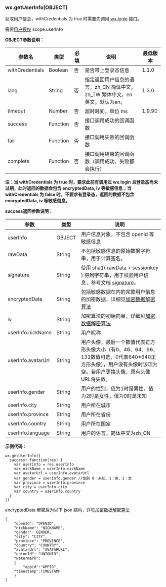 <!-- https://developers.weixin.qq.com/miniprogram/dev/api/open.html -->

### wx.getUserInfo(OBJECT)

获取用户信息，withCredentials 为 true 时需要先调用 [wx.login](https://developers.weixin.qq.com/miniprogram/dev/api/api-login.html#wxloginobject) 接口。

需要[用户授权](https://developers.weixin.qq.com/miniprogram/dev/api/authorize-index.html) scope.userInfo

**OBJECT参数说明：**

  参数名            |  类型       |  必填 |  说明                                             |  最低版本 
--------------------|-------------|-------|---------------------------------------------------|-----------
  withCredentials   |  Boolean    |  否   |  是否带上登录态信息                               |  1.1.0    
  lang              |  String     |  否   |指定返回用户信息的语言，zh_CN 简体中文，zh_TW 繁体中文，en 英文。默认为en。|  1.3.0    
  timeout           |  Number     |  否   |  超时时间，单位 ms                                |  1.9.90   
  success           |  Function   |  否   |  接口调用成功的回调函数                           |           
  fail              |  Function   |  否   |  接口调用失败的回调函数                           |           
  complete          |  Function   |  否   |  接口调用结束的回调函数（调用成功、失败都会执行） |           

**注：当 withCredentials 为 true 时，要求此前有调用过 wx.login 且登录态尚未过期，此时返回的数据会包含 encryptedData, iv 等敏感信息；当 withCredentials 为 false 时，不要求有登录态，返回的数据不包含 encryptedData, iv 等敏感信息。**

**success返回参数说明：**

  参数                 |  类型     |  说明                                                                                                                                    
-----------------------|-----------|------------------------------------------------------------------------------------------------------------------------------------------
  userInfo             |  OBJECT   |  用户信息对象，不包含 openid 等敏感信息                                                                                                  
  rawData              |  String   |  不包括敏感信息的原始数据字符串，用于计算签名。                                                                                          
  signature            |  String   |使用 sha1( rawData + sessionkey ) 得到字符串，用于校验用户信息，参考文档 [signature](https://developers.weixin.qq.com/miniprogram/dev/api/signature.html)。
  encryptedData        |  String   |包括敏感数据在内的完整用户信息的加密数据，详细见[加密数据解密算法](https://developers.weixin.qq.com/miniprogram/dev/api/signature.html#加密数据解密算法)
  iv                   |  String   |  加密算法的初始向量，详细见[加密数据解密算法](https://developers.weixin.qq.com/miniprogram/dev/api/signature.html#加密数据解密算法)      
  userInfo.nickName    |  String   |  用户昵称                                                                                                                                
  userInfo.avatarUrl   |  String   |用户头像，最后一个数值代表正方形头像大小（有0、46、64、96、132数值可选，0代表640*640正方形头像），用户没有头像时该项为空。若用户更换头像，原有头像URL将失效。
  userInfo.gender      |  String   |  用户的性别，值为1时是男性，值为2时是女性，值为0时是未知                                                                                 
  userInfo.city        |  String   |  用户所在城市                                                                                                                            
  userInfo.province    |  String   |  用户所在省份                                                                                                                            
  userInfo.country     |  String   |  用户所在国家                                                                                                                            
  userInfo.language    |  String   |  用户的语言，简体中文为zh_CN                                                                                                             

**示例代码：**

    wx.getUserInfo({
      success: function(res) {
        var userInfo = res.userInfo
        var nickName = userInfo.nickName
        var avatarUrl = userInfo.avatarUrl
        var gender = userInfo.gender //性别 0：未知、1：男、2：女
        var province = userInfo.province
        var city = userInfo.city
        var country = userInfo.country
      }
    })
    

encryptedData 解密后为以下 json 结构，详见[加密数据解密算法](https://developers.weixin.qq.com/miniprogram/dev/api/signature.html#加密数据解密算法)

    {
        "openId": "OPENID",
        "nickName": "NICKNAME",
        "gender": GENDER,
        "city": "CITY",
        "province": "PROVINCE",
        "country": "COUNTRY",
        "avatarUrl": "AVATARURL",
        "unionId": "UNIONID",
        "watermark":
        {
            "appid":"APPID",
        "timestamp":TIMESTAMP
        }
    }
